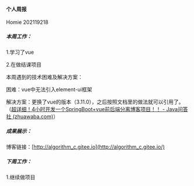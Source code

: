 #### 个人周报

Homie 202119218

##### 本周工作：

1.学习了vue

2.在做结课项目

本周遇到的技术困难及解决方案：

困难：vue中无法引入element-ui框架

解决方案：更换了vue的版本（3.11.0），之后按照文档里的做法就可以引用了。（[超详细！4小时开发一个SpringBoot+vue前后端分离博客项目！！ - Java问答社 (zhuawaba.com)](https://www.zhuawaba.com/post/17#5、安装element-ui)）

##### 成果展示：

博客链接：[http://algorithm_c.gitee.io](http://algorithm_c.gitee.io/)

##### 下周工作：

1.继续做项目